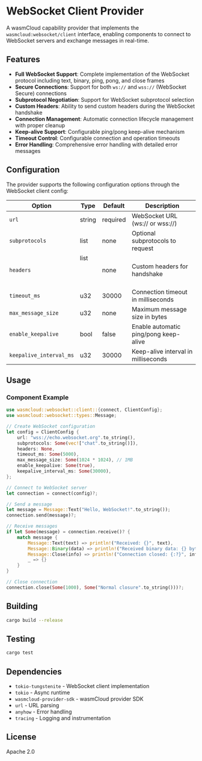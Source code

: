 # WebSocket Client Provider

A wasmCloud capability provider that implements the `wasmcloud:websocket/client` interface, enabling components to connect to WebSocket servers and exchange messages in real-time.

## Features

- **Full WebSocket Support**: Complete implementation of the WebSocket protocol including text, binary, ping, pong, and close frames
- **Secure Connections**: Support for both `ws://` and `wss://` (WebSocket Secure) connections
- **Subprotocol Negotiation**: Support for WebSocket subprotocol selection
- **Custom Headers**: Ability to send custom headers during the WebSocket handshake
- **Connection Management**: Automatic connection lifecycle management with proper cleanup
- **Keep-alive Support**: Configurable ping/pong keep-alive mechanism
- **Timeout Control**: Configurable connection and operation timeouts
- **Error Handling**: Comprehensive error handling with detailed error messages

## Configuration

The provider supports the following configuration options through the WebSocket client config:

| Option | Type | Default | Description |
|--------|------|---------|-------------|
| `url` | string | required | WebSocket URL (ws:// or wss://) |
| `subprotocols` | list<string> | none | Optional subprotocols to request |
| `headers` | list<header> | none | Custom headers for handshake |
| `timeout_ms` | u32 | 30000 | Connection timeout in milliseconds |
| `max_message_size` | u32 | none | Maximum message size in bytes |
| `enable_keepalive` | bool | false | Enable automatic ping/pong keep-alive |
| `keepalive_interval_ms` | u32 | 30000 | Keep-alive interval in milliseconds |

## Usage

### Component Example

```rust
use wasmcloud::websocket::client::{connect, ClientConfig};
use wasmcloud::websocket::types::Message;

// Create WebSocket configuration
let config = ClientConfig {
    url: "wss://echo.websocket.org".to_string(),
    subprotocols: Some(vec!["chat".to_string()]),
    headers: None,
    timeout_ms: Some(5000),
    max_message_size: Some(1024 * 1024), // 1MB
    enable_keepalive: Some(true),
    keepalive_interval_ms: Some(30000),
};

// Connect to WebSocket server
let connection = connect(config)?;

// Send a message
let message = Message::Text("Hello, WebSocket!".to_string());
connection.send(message)?;

// Receive messages
if let Some(message) = connection.receive()? {
    match message {
        Message::Text(text) => println!("Received: {}", text),
        Message::Binary(data) => println!("Received binary data: {} bytes", data.len()),
        Message::Close(info) => println!("Connection closed: {:?}", info),
        _ => {}
    }
}

// Close connection
connection.close(Some(1000), Some("Normal closure".to_string()))?;
```

## Building

```bash
cargo build --release
```

## Testing

```bash
cargo test
```

## Dependencies

- `tokio-tungstenite` - WebSocket client implementation
- `tokio` - Async runtime
- `wasmcloud-provider-sdk` - wasmCloud provider SDK
- `url` - URL parsing
- `anyhow` - Error handling
- `tracing` - Logging and instrumentation

## License

Apache 2.0 